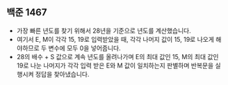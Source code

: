 ## 백준 1467
- 가장 빠른 년도를 찾기 위해서 28년을 기준으로 년도를 계산했습니다.
- 여기서 E, M이 각각 15, 19로 입력받았을 때, 각각 나머지 값이 15, 19로 나오게 해야하므로 두 변수에 모두 0을 넣어줍니다.
- 28의 배수 + S 값으로 계속 년도를 올려나가며 E의 최대 값인 15, M의 최대 값인 19로 나눈 나머지가 각각 입력 받은 E와 M 값이 일치하는지 판별하며 반복문을 실행시켜 정답을 찾아냈습니다.